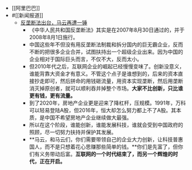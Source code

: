 - [[阿里巴巴]]
- #[[新闻报道]]
    - [反垄断法出台，马云再遭一锤](https://mp.weixin.qq.com/s/mT-EkZG5EPYyeEc6ntz43w)
        - 《中华人民共和国反垄断法》其实是在2007年8月30日通过的，并于2008年8月1日施行。
        - 中国这些年不但没有用反垄断法制裁和拆分国内的巨无霸企业，反而不断的把很多企业合并，试图扶持出一个超级企业出来。因为中国的企业相对于国际巨头而言，不仅不大，反而太小。
        - 但2010年代之后，互联网企业的崛起已经慢慢变味了。创新没意义，谁能背靠大资金才有意义。不管这个点子是谁想到的，后来的资本直接抄走即可，然后拼命的用钱砸流量，用资本实现垄断，然后用垄断消灭掉原创者，就可以顺利吞并掉整个市场。**大家不比创新，只比谁更有钱，更有流量。**
        - 到了2020年，房地产企业更是迎来了降杠杆，压规模。1991年，万科可以轻易登陆A股，但2016年，恒大却怎么努力都上不了A股。其本质，是中国不希望房地产企业继续做大最强。
        - 所以在这个阶段，谁能创新，谁能发展科技，谁就会受到中国政府的照顾，尽一切努力扶持并保护其发展。
        - **马云，和马云们，你们需要带领自己的企业大力创新，让科技普惠国人，而不是只想着花心思赚那些简单的钱。**你们是先富了，但你们有义务带动后富。**互联网的一个时代结束了，而另一个辉煌的时代，正在开启。**
